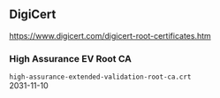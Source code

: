 ## DigiCert
https://www.digicert.com/digicert-root-certificates.htm

### High Assurance EV Root CA
`high-assurance-extended-validation-root-ca.crt`  
2031-11-10

